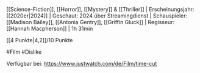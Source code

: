 
[[Science-Fiction]], [[Horror]], [[Mystery]] & [[Thriller]] | Erscheinungsjahr: [[2020er|2024]] | Geschaut: 2024 über Streamingdienst | Schauspieler: [[Madison Bailey]], [[Antonia Gentry]], [[Griffin Gluck]] | Regisseur: [[Hannah Macpherson]] | 1h 31min

[[4 Punkte|4,2]]/10 Punkte


#Film #Dislike

Verfügbar bei: https://www.justwatch.com/de/Film/time-cut